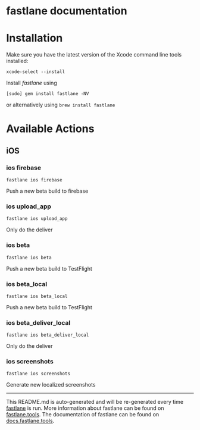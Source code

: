 fastlane documentation
================
# Installation

Make sure you have the latest version of the Xcode command line tools installed:

```
xcode-select --install
```

Install _fastlane_ using
```
[sudo] gem install fastlane -NV
```
or alternatively using `brew install fastlane`

# Available Actions
## iOS
### ios firebase
```
fastlane ios firebase
```
Push a new beta build to firebase
### ios upload_app
```
fastlane ios upload_app
```
Only do the deliver
### ios beta
```
fastlane ios beta
```
Push a new beta build to TestFlight
### ios beta_local
```
fastlane ios beta_local
```
Push a new beta build to TestFlight
### ios beta_deliver_local
```
fastlane ios beta_deliver_local
```
Only do the deliver
### ios screenshots
```
fastlane ios screenshots
```
Generate new localized screenshots

----

This README.md is auto-generated and will be re-generated every time [fastlane](https://fastlane.tools) is run.
More information about fastlane can be found on [fastlane.tools](https://fastlane.tools).
The documentation of fastlane can be found on [docs.fastlane.tools](https://docs.fastlane.tools).
